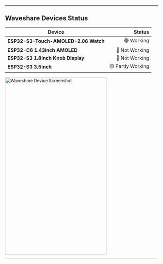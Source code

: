 
---

## Waveshare Devices Status

| Device                            | Status         |
|-----------------------------------|---------------:|
| **ESP32-S3-Touch-AMOLED-2.06 Watch**    | 🟢 Working     |
| **ESP32-C6 1.43inch AMOLED**            | 🔴 Not Working |
| **ESP32-S3 1.8inch Knob Display**       | 🔴 Not Working |
| **ESP32-S3 3.5inch**                    | 🟡 Partly Working |

<img src="https://github.com/user-attachments/assets/1b2064e1-f782-4055-ba86-027fdd94931f" width="334" height="585" alt="Waveshare Device Screenshot" />

---
